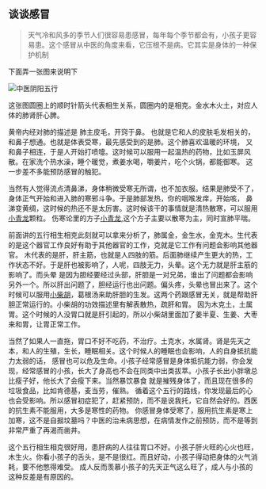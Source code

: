 ## 谈谈感冒
>天气冷和风多的季节人们很容易患感冒，每年每个季节都会有，小孩子更容易患。这个感冒从中医的角度来看，它压根不是病。它其实是身体的一种保护机制

下面弄一张图来说明下

![中医阴阳五行](http://www.caogen.com/images/ArticleUpImage/20120409073338ZCkngI5Ov.jpg)

这张图圆圈上的顺时针箭头代表相生关系，圆圈内的是相克。金水木火土，对应人体的肺肾肝心脾。

黄帝内经对肺的描述是 肺主皮毛，开窍于鼻。 也就是它和人的皮肤毛发相关的，和鼻子想通。也就是体表受寒，最先感受到的是肺。这个肺喜欢温暖的环境，
又和鼻子相连，于是人开始打喷嚏。这时候可以服用一起温热的药物，比如玉屏风散。在家洗个热水澡，睡个暖觉，煮姜水喝，嚼姜片，吃个火锅，都能御寒。
这一步差不多能预防感冒的触犯。

当然有人觉得流点清鼻涕，身体稍微受寒无所谓，也不加衣服。结果是肺受不了，身体正气开始和进入肺的寒邪斗争。于是肺部发热，你的咽喉发痒，开始咳，
鼻涕变黄绸，这时候的热还不是太厉害。这时候该干的事情就是清热散寒，可以服用[小青龙](https://baike.baidu.com/item/%E5%B0%8F%E9%9D%92%E9%BE%99%E9%A2%97%E7%B2%92)颗粒。
伤寒论里的方子[小青龙](https://baike.baidu.com/item/%E5%B0%8F%E9%9D%92%E9%BE%99%E9%A2%97%E7%B2%92),这个方子主要以散寒为主，同时宣肺平喘。

前面讲的五行相生相克此刻就可以拿来分析了，肺属金，金生水，金克木。生代表的是这个器官工作良好有助于其他器官的工作，克就是它工作有问题会影响其他器官。
木代表的是肝，肝主筋，也就是人四肢的筋。后面肺继续产生更大的热，工作状态不好。于是肝也被影响了，人呢，四肢无力，头晕。这个无力就是肝主筋的影响了。而头晕
是因为胆经要经过头部，肝胆是一对兄弟，谁出了问题都会影响另外一个。所以肝出问题了，胆经运行也出问题。偏头疼，头晕也冒出来了。这个时候可以服用[小柴胡](https://baike.baidu.com/item/%E5%B0%8F%E6%9F%B4%E8%83%A1%E9%A2%97%E7%B2%92)，葛根汤来助肝胆的生发。这两个药跟感冒无关，就是帮助肝胆正常运行的。小柴胡的功效描述里有解表散热，疏肝和胃。
因为木克土，土属胃。这个时候的人没胃口就是肝引起的，所以小柴胡里面加了姜半夏、生姜、大枣来和胃，让胃正常工作。

当然了如果人一直拖，胃口不好不吃药，不治疗。土克水，水属肾。肾是先天之本，和人的生殖，生长，睡眠相关。这个时候人的睡眠也会影响，人的自身抵抗能力太弱的话，
感冒也可以危及生命。小孩子经常感冒是身体抵抗能力弱，你会发现，经常感冒的小孩，长大了身高也不会在同类中出类拔萃。小孩子长出小胖墩总比瘦子好，他长大了会瘦下来。当然暴饮暴食
就是摧残身体了，而且现在很多的垃圾食品，比如肯德基，麦当劳，催熟。
循着这个五行的路线，你发现最后的心也会受影响。所以感冒初症犯了，赶紧预防，而不是说我托，它自然会好的。西医的抗生素不能服用，大多是寒性的药物。
你感冒身体受寒了，服用抗生素是寒上加寒，这不是自掘坟墓吗？中医的治未病思想，在病情发作之前预防，而不是等到非常严重了再渴而凿井。

这个五行相生相克很好用，患肝病的人往往胃口不好。小孩子肝火旺的心火也旺，木生火。你看小孩子的舌头，是不是很红。而且好动，小孩子得动把身体的火气消耗，要不他憋得难受。
成人反而羡慕小孩子的先天正气这么旺了，成人与小孩的这种反差是有原因的。